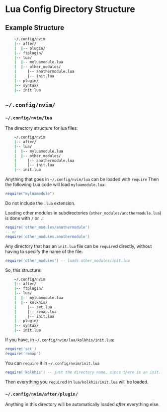 # Lua Config Directory Structure

## Example Structure
```bash
    ~/.config/nvim
    |-- after/
    |  |-- plugin/
    |-- ftplugin/
    |-- lua/
    |  |-- myluamodule.lua
    |  |-- other_modules/
    |     |-- anothermodule.lua
    |     |-- init.lua
    |-- plugin/
    |-- syntax/
    |-- init.lua
```

## `~/.config/nvim/`
### `~/.config/nvim/lua`
The directory structure for lua files:
```bash
    ~/.config/nvim
    |-- after/
    |-- lua/
    |  |-- myluamodule.lua
    |  |-- other_modules/
    |     |-- anothermodule.lua
    |     |-- init.lua
    |-- init.lua
```

Anything that goes in `~/.config/nvim/lua` can be loaded with `require`
Then the following Lua code will load `myluamodule.lua`:
```lua
require("myluamodule")
```
Do not include the `.lua` extension.  

Loading other modules in subdirectories (`other_modules/anothermodule.lua`) is done with `/` or `.`:
```lua
require('other_modules/anothermodule')
-- or
require('other_modules.anothermodule')
```


Any directory that has an `init.lua` file can be `require`d directly, without
having to specify the name of the file:
```lua
require('other_modules') -- loads other_modules/init.lua
```

So, this structure:
```bash
    ~/.config/nvim
    |-- after/
    |-- ftplugin/
    |-- lua/
    |  |-- myluamodule.lua
    |  |-- kolkhis/
    |     |-- set.lua
    |     |-- remap.lua
    |     |-- init.lua
    |-- plugin/
    |-- syntax/
    |-- init.lua
```
If you have, in `~/.config/nvim/lua/kolkhis/init.lua`:
```lua
require('set')
require('remap')
```

You can `require` it in `~/.config/nvim/init.lua`
```lua
require('kolkhis') -- just the directory name, since there is an init.lua inside it
```
Then everything you `require`d in `lua/kolkhis/init.lua` will be loaded.  

### `~/.config/nvim/after/plugin/`
Anything in this directory will be automatically loaded *after* everything else.   


